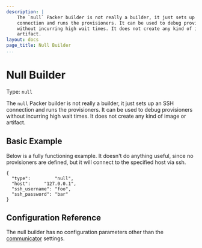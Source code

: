 ```yaml
---
description: |
    The `null` Packer builder is not really a builder, it just sets up an SSH
    connection and runs the provisioners. It can be used to debug provisioners
    without incurring high wait times. It does not create any kind of image or
    artifact.
layout: docs
page_title: Null Builder
...
```


# Null Builder

Type: `null`

The `null` Packer builder is not really a builder, it just sets up an SSH
connection and runs the provisioners. It can be used to debug provisioners
without incurring high wait times. It does not create any kind of image or
artifact.

## Basic Example

Below is a fully functioning example. It doesn't do anything useful, since no
provisioners are defined, but it will connect to the specified host via ssh.

``` {.javascript}
{
  "type":         "null",
  "host":     "127.0.0.1",
  "ssh_username": "foo",
  "ssh_password": "bar"
}
```

## Configuration Reference

The null builder has no configuration parameters other than the
[communicator](/docs/templates/communicator.html) settings.
